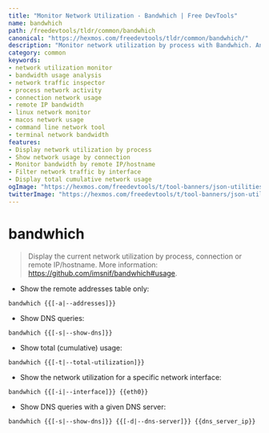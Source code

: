 ```yaml
---
title: "Monitor Network Utilization - Bandwhich | Free DevTools"
name: bandwhich
path: /freedevtools/tldr/common/bandwhich
canonical: "https://hexmos.com/freedevtools/tldr/common/bandwhich/"
description: "Monitor network utilization by process with Bandwhich. Analyze bandwidth usage and identify network intensive applications with ease. Free online tool, no registration required."
category: common
keywords:
- network utilization monitor
- bandwidth usage analysis
- network traffic inspector
- process network activity
- connection network usage
- remote IP bandwidth
- linux network monitor
- macos network usage
- command line network tool
- terminal network bandwidth
features:
- Display network utilization by process
- Show network usage by connection
- Monitor bandwidth by remote IP/hostname
- Filter network traffic by interface
- Display total cumulative network usage
ogImage: "https://hexmos.com/freedevtools/t/tool-banners/json-utilities-banner.png"
twitterImage: "https://hexmos.com/freedevtools/t/tool-banners/json-utilities-banner.png"
---
```


# bandwhich

> Display the current network utilization by process, connection or remote IP/hostname.
> More information: <https://github.com/imsnif/bandwhich#usage>.

- Show the remote addresses table only:

`bandwhich {{[-a|--addresses]}}`

- Show DNS queries:

`bandwhich {{[-s|--show-dns]}}`

- Show total (cumulative) usage:

`bandwhich {{[-t|--total-utilization]}}`

- Show the network utilization for a specific network interface:

`bandwhich {{[-i|--interface]}} {{eth0}}`

- Show DNS queries with a given DNS server:

`bandwhich {{[-s|--show-dns]}} {{[-d|--dns-server]}} {{dns_server_ip}}`
